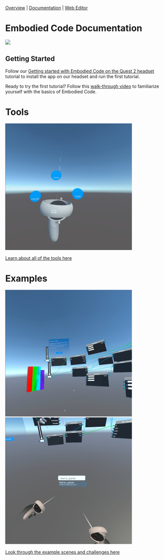 [Overview](main/README.md) | [Documentation](README.md) | [Web Editor](http://app.embodiedcode.net/users/login)

# Embodied Code Documentation

<img src="https://user-images.githubusercontent.com/1598545/158480305-1e9010cf-8dc9-4a37-a34a-b15a1ad84521.png" width=400>

## Getting Started

Follow our [Getting started with Embodied Code on the Quest 2 headset](./getting-started.md) tutorial to install the app on our headset and run the first tutorial. 

Ready to try the first tutorial? Follow this [walk-through video](https://drive.google.com/file/d/10FexZffkHACagAJA0WFbe5Wexv3NoRdY/preview) to familiarize yourself with the basics of Embodied Code. 

# Tools

<img src="images/tools01.jpeg" width=400>

[Learn about all of the tools here](./coding-tool.md)

# Examples

<img src="images/tower01.jpg" width=400> <img src="images/gravity01.jpg" width=400>

[Look through the example scenes and challenges here](./coding-tool.md)


